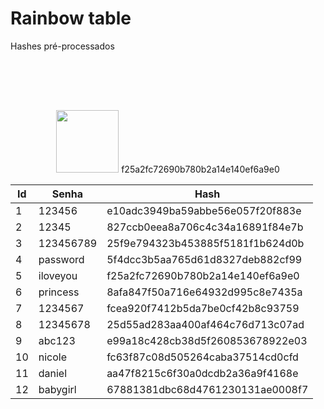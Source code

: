 <style>
.slidev-layout td, .slidev-layout th {
    padding: 2px !important;
    border-left: solid 1px #666;
    text-align: center;
    font-size: 14px;
}
.slidev-layout table {
  margin-left: 20px;
}
</style>
# Rainbow table

Hashes pré-processados

<div grid="~ cols-2">
  <div style="text-align:center" v-click>
    <Image src="hacker.png" style="width:100px;margin:0 auto;margin-top:80px" />
    <span style="font-size:14px">f25a2fc72690b780b2a14e140ef6a9e0</span>
  </div>
<div v-click="3">

|Id|Senha|Hash|
|-|-|-|
|1|123456 | e10adc3949ba59abbe56e057f20f883e  |
|2|12345 | 827ccb0eea8a706c4c34a16891f84e7b  |
|3|123456789 | 25f9e794323b453885f5181f1b624d0b  |
|4|password | 5f4dcc3b5aa765d61d8327deb882cf99  |
|5|iloveyou | f25a2fc72690b780b2a14e140ef6a9e0  |
|6|princess | 8afa847f50a716e64932d995c8e7435a  |
|7|1234567 | fcea920f7412b5da7be0cf42b8c93759  |
|8|12345678 | 25d55ad283aa400af464c76d713c07ad  |
|9|abc123 | e99a18c428cb38d5f260853678922e03  |
|10|nicole | fc63f87c08d505264caba37514cd0cfd  |
|11|daniel | aa47f8215c6f30a0dcdb2a36a9f4168e  |
|12|babygirl | 67881381dbc68d4761230131ae0008f7 |
</div>
</div>

<arrow v-click="2" x1="330" y1="270" x2="490" y2="270" color="#ccc" width="3" arrowSize="1" />